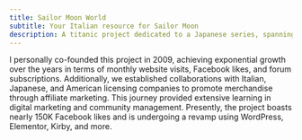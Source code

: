 ```yaml
---
title: Sailor Moon World
subtitle: Your Italian resource for Sailor Moon
description: A titanic project dedicated to a Japanese series, spanning from website to social spaces for a shared creative experience.
---
```

I personally co-founded this project in 2009, achieving exponential growth over the years in terms of monthly website visits, Facebook likes, and forum subscriptions. Additionally, we established collaborations with Italian, Japanese, and American licensing companies to promote merchandise through affiliate marketing. This journey provided extensive learning in digital marketing and community management. Presently, the project boasts nearly 150K Facebook likes and is undergoing a revamp using WordPress, Elementor, Kirby, and more.
